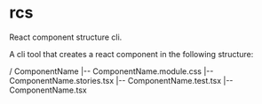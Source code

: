 # rcs

React component structure cli.

A cli tool that creates a react component in the following structure:

/ ComponentName
|-- ComponentName.module.css
|-- ComponentName.stories.tsx
|-- ComponentName.test.tsx
|-- ComponentName.tsx
